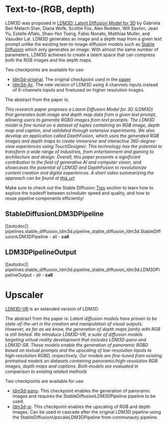 <!--Copyright 2024 The Intel Labs Team Authors and HuggingFace Team. All rights reserved.

Licensed under the Apache License, Version 2.0 (the "License"); you may not use this file except in compliance with
the License. You may obtain a copy of the License at

http://www.apache.org/licenses/LICENSE-2.0

Unless required by applicable law or agreed to in writing, software distributed under the License is distributed on
an "AS IS" BASIS, WITHOUT WARRANTIES OR CONDITIONS OF ANY KIND, either express or implied. See the License for the
specific language governing permissions and limitations under the License.
-->

# Text-to-(RGB, depth)

LDM3D was proposed in [LDM3D: Latent Diffusion Model for 3D](https://huggingface.co/papers/2305.10853) by Gabriela Ben Melech Stan, Diana Wofk, Scottie Fox, Alex Redden, Will Saxton, Jean Yu, Estelle Aflalo, Shao-Yen Tseng, Fabio Nonato, Matthias Muller, and Vasudev Lal. LDM3D generates an image and a depth map from a given text prompt unlike the existing text-to-image diffusion models such as [Stable Diffusion](fort-obsidian/diffusers/docs/source/en/api/pipelines/stable_diffusion/overview.md) which only generates an image. With almost the same number of parameters, LDM3D achieves to create a latent space that can compress both the RGB images and the depth maps.

Two checkpoints are available for use:
- [ldm3d-original](https://huggingface.co/Intel/ldm3d). The original checkpoint used in the [paper](https://arxiv.org/pdf/2305.10853.pdf)
- [ldm3d-4c](https://huggingface.co/Intel/ldm3d-4c). The new version of LDM3D using 4 channels inputs instead of 6-channels inputs and finetuned on higher resolution images.


The abstract from the paper is:

*This research paper proposes a Latent Diffusion Model for 3D (LDM3D) that generates both image and depth map data from a given text prompt, allowing users to generate RGBD images from text prompts. The LDM3D model is fine-tuned on a dataset of tuples containing an RGB image, depth map and caption, and validated through extensive experiments. We also develop an application called DepthFusion, which uses the generated RGB images and depth maps to create immersive and interactive 360-degree-view experiences using TouchDesigner. This technology has the potential to transform a wide range of industries, from entertainment and gaming to architecture and design. Overall, this paper presents a significant contribution to the field of generative AI and computer vision, and showcases the potential of LDM3D and DepthFusion to revolutionize content creation and digital experiences. A short video summarizing the approach can be found at [this url](https://t.ly/tdi2).*

<Tip>

Make sure to check out the Stable Diffusion [Tips](fort-obsidian/diffusers/docs/source/en/api/pipelines/stable_diffusion/overview.md#tips) section to learn how to explore the tradeoff between scheduler speed and quality, and how to reuse pipeline components efficiently!

</Tip>

## StableDiffusionLDM3DPipeline

[[autodoc]] pipelines.stable_diffusion_ldm3d.pipeline_stable_diffusion_ldm3d.StableDiffusionLDM3DPipeline
	- all
	- __call__


## LDM3DPipelineOutput

[[autodoc]] pipelines.stable_diffusion_ldm3d.pipeline_stable_diffusion_ldm3d.LDM3DPipelineOutput
	- all
	- __call__

# Upscaler

[LDM3D-VR](https://arxiv.org/pdf/2311.03226.pdf) is an extended version of LDM3D.

The abstract from the paper is:
*Latent diffusion models have proven to be state-of-the-art in the creation and manipulation of visual outputs. However, as far as we know, the generation of depth maps jointly with RGB is still limited. We introduce LDM3D-VR, a suite of diffusion models targeting virtual reality development that includes LDM3D-pano and LDM3D-SR. These models enable the generation of panoramic RGBD based on textual prompts and the upscaling of low-resolution inputs to high-resolution RGBD, respectively. Our models are fine-tuned from existing pretrained models on datasets containing panoramic/high-resolution RGB images, depth maps and captions. Both models are evaluated in comparison to existing related methods*

Two checkpoints are available for use:
- [ldm3d-pano](https://huggingface.co/Intel/ldm3d-pano). This checkpoint enables the generation of panoramic images and requires the StableDiffusionLDM3DPipeline pipeline to be used.
- [ldm3d-sr](https://huggingface.co/Intel/ldm3d-sr). This checkpoint enables the upscaling of RGB and depth images. Can be used in cascade after the original LDM3D pipeline using the StableDiffusionUpscaleLDM3DPipeline from communauty pipeline.

